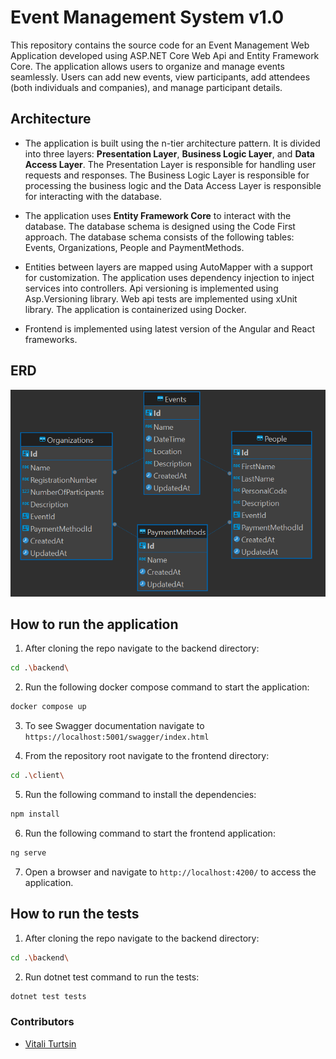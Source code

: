 # Event Management System v1.0

This repository contains the source code for an Event Management Web Application developed using ASP.NET Core Web Api and Entity Framework Core. The application allows users to organize and manage events seamlessly. Users can add new events, view participants, add attendees (both individuals and companies), and manage participant details.

## Architecture

- The application is built using the n-tier architecture pattern. It is divided into three layers: **Presentation Layer**, **Business Logic Layer**, and **Data Access Layer**. The Presentation Layer is responsible for handling user requests and responses. The Business Logic Layer is responsible for processing the business logic and the Data Access Layer is responsible for interacting with the database.

- The application uses **Entity Framework Core** to interact with the database. The database schema is designed using the Code First approach. The database schema consists of the following tables: Events, Organizations, People and PaymentMethods.

- Entities between layers are mapped using AutoMapper with a support for customization. The application uses dependency injection to inject services into controllers. Api versioning is implemented using Asp.Versioning library. Web api tests are implemented using xUnit library. The application is containerized using Docker.

- Frontend is implemented using latest version of the Angular and React frameworks.

## ERD

![alt text](erd.png)

## How to run the application

1. After cloning the repo navigate to the backend directory:

```bash
cd .\backend\
```

2. Run the following docker compose command to start the application:

```bash
docker compose up
```

3. To see Swagger documentation navigate to `https://localhost:5001/swagger/index.html`

4. From the repository root navigate to the frontend directory:

```bash
cd .\client\
```

5. Run the following command to install the dependencies:

```bash
npm install
```

6. Run the following command to start the frontend application:

```bash
ng serve
```

7. Open a browser and navigate to `http://localhost:4200/` to access the application.

## How to run the tests

1. After cloning the repo navigate to the backend directory:

```bash
cd .\backend\
```

2. Run dotnet test command to run the tests:

```bash
dotnet test tests
```

### Contributors

- [Vitali Turtsin](https://www.linkedin.com/in/vitali-turtsin/)
